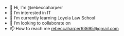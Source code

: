 - 👋 Hi, I’m @rebeccaharperr
- 👀 I’m interested in IT
- 🌱 I’m currently learning Loyola Law School
- 💞️ I’m looking to collaborate on 
- 📫 How to reach me rebeccaharper93695@gmail.com
